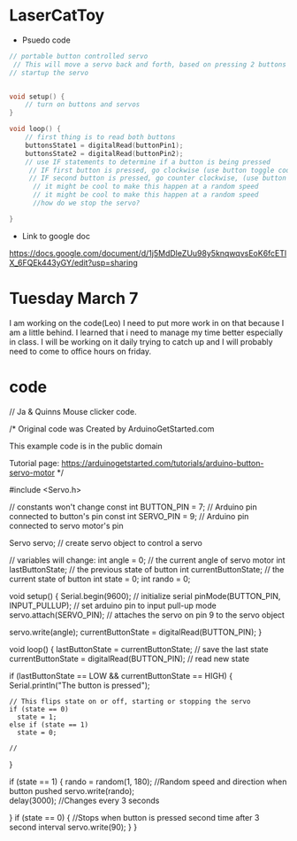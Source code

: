 # LaserCatToy

* Psuedo code
```C++
// portable button controlled servo
 // This will move a servo back and forth, based on pressing 2 buttons
// startup the servo


void setup() {
    // turn on buttons and servos
}

void loop() {
    // first thing is to read both buttons 
    buttonsState1 = digitalRead(buttonPin1);
    buttonsState2 = digitalRead(buttonPin2);
    // use IF statements to determine if a button is being pressed 
     // IF first button is pressed, go clockwise (use button toggle code)
     // IF second button is pressed, go counter clockwise, (use button toggle code) 
      // it might be cool to make this happen at a random speed 
      // it might be cool to make this happen at a random speed
      //how do we stop the servo?

}
```
* Link to google doc

https://docs.google.com/document/d/1j5MdDleZUu98y5knqwqvsEoK6fcETlX_6FQEk443yGY/edit?usp=sharing




# Tuesday March 7

I am working on the code(Leo)  I need to put more work in on that because I am a little behind.  I learned that i need to manage my time better especially in class.  I will be working on it daily trying to catch up and I will probably need to come to office hours on friday.  

# code

// Ja & Quinns Mouse clicker code.

/*
   Original code was Created by ArduinoGetStarted.com

   This example code is in the public domain

   Tutorial page: https://arduinogetstarted.com/tutorials/arduino-button-servo-motor
*/

#include <Servo.h>

// constants won't change
const int BUTTON_PIN = 7; // Arduino pin connected to button's pin
const int SERVO_PIN  = 9; // Arduino pin connected to servo motor's pin

Servo servo; // create servo object to control a servo

// variables will change:
int angle = 0;          // the current angle of servo motor
int lastButtonState;    // the previous state of button
int currentButtonState; // the current state of button
int state = 0;
int rando = 0;


void setup() {
  Serial.begin(9600);                // initialize serial
  pinMode(BUTTON_PIN, INPUT_PULLUP); // set arduino pin to input pull-up mode
  servo.attach(SERVO_PIN);           // attaches the servo on pin 9 to the servo object

  servo.write(angle);
  currentButtonState = digitalRead(BUTTON_PIN);
}


void loop() {
  lastButtonState    = currentButtonState;      // save the last state
  currentButtonState = digitalRead(BUTTON_PIN); // read new state

  if (lastButtonState == LOW && currentButtonState == HIGH) {
    Serial.println("The button is pressed");

    // This flips state on or off, starting or stopping the servo
    if (state == 0)
      state = 1;
    else if (state == 1)
      state = 0;

    // 
  }


  if (state == 1) {
    rando = random(1, 180);     //Random speed and direction when button pushed
    servo.write(rando);         
    delay(3000);                //Changes every 3 seconds
 
  }
  if (state == 0) {     //Stops when button is pressed second time after 3 second interval
    servo.write(90);
  }
}
